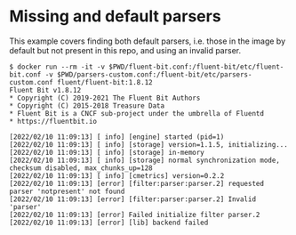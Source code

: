 # Missing and default parsers

This example covers finding both default parsers, i.e. those in the image by default but not present in this repo, and using an invalid parser.

```
$ docker run --rm -it -v $PWD/fluent-bit.conf:/fluent-bit/etc/fluent-bit.conf -v $PWD/parsers-custom.conf:/fluent-bit/etc/parsers-custom.conf fluent/fluent-bit:1.8.12
Fluent Bit v1.8.12
* Copyright (C) 2019-2021 The Fluent Bit Authors
* Copyright (C) 2015-2018 Treasure Data
* Fluent Bit is a CNCF sub-project under the umbrella of Fluentd
* https://fluentbit.io

[2022/02/10 11:09:13] [ info] [engine] started (pid=1)
[2022/02/10 11:09:13] [ info] [storage] version=1.1.5, initializing...
[2022/02/10 11:09:13] [ info] [storage] in-memory
[2022/02/10 11:09:13] [ info] [storage] normal synchronization mode, checksum disabled, max_chunks_up=128
[2022/02/10 11:09:13] [ info] [cmetrics] version=0.2.2
[2022/02/10 11:09:13] [error] [filter:parser:parser.2] requested parser 'notpresent' not found
[2022/02/10 11:09:13] [error] [filter:parser:parser.2] Invalid 'parser'
[2022/02/10 11:09:13] [error] Failed initialize filter parser.2
[2022/02/10 11:09:13] [error] [lib] backend failed
```